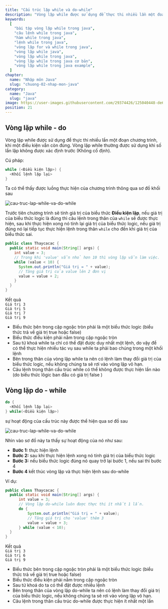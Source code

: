 ```yaml
---
title: "Cấu trúc lặp while và do-while"
description: "Vòng lặp while được sử dụng để thực thi nhiều lần một đoạn chương trình, khi một điều kiện vẫn còn đúng. Vòng lặp while thường được sử dụng khi số lần lặp không được xác định trước"
keywords:
  [
    "bài tập vòng lặp while trong java",
    "câu lệnh while trong java",
    "hàm while trong java",
    "lệnh while trong java",
    "vòng lặp for và while trong java",
    "vòng lặp while java",
    "vòng lặp while trong java",
    "vòng lặp while trong java cơ bản",
    "vòng lặp while trong java example",
  ]
chapter:
  name: "Nhập môn Java"
  slug: "chuong-02-nhap-mon-java"
category:
  name: "Java"
  slug: "java"
image: https://user-images.githubusercontent.com/29374426/125040448-de6e1b80-e0c1-11eb-935f-2d0b21cab63f.png
position: 21
---
```


## Vòng lặp while - do

Vòng lặp while được sử dụng để thực thi nhiều lần một đoạn chương trình, khi một điều kiện vẫn còn đúng. Vòng lặp while thường được sử dụng khi số lần lặp không được xác định trước (Không cố định).

Cú pháp:

```java
while (<Điều kiện lặp>) {
  <Khối lệnh lặp lại>
}
```

Ta có thể thấy được luồng thực hiện của chương trình thông qua sơ đồ khối sau

![cau-truc-lap-while-va-do-while](https://user-images.githubusercontent.com/29374426/125040448-de6e1b80-e0c1-11eb-935f-2d0b21cab63f.png)

Trước tiên chương trình sẽ tính giá trị của biểu thức **Điều kiện lặp**, nếu giá trị của biểu thức logic là đúng thì câu lệnh trong thân của `while` sẽ được thực hiện, sau khi thực hiện xong nó tính lại giá trị của biểu thức logic, nếu giá trị đúng nó lại tiếp tục thực hiện lệnh trong thân `while` cho đến khi giá trị của biểu thức sai.

<div class="example"></div>

```java
public class Thaycacac {
  public static void main(String[] args) {
    int value = 3;
    // Trong khi 'value' vẫn nhỏ hơn 10 thì vòng lặp vẫn làm việc.
    while (value < 10) {
      System.out.println("Giá trị = " + value);
      // Tăng giá trị của value lên 2 đơn vị
      value = value + 2;
    }
  }
}
```

<div class="window">
  <div class="window-header">
    <div class="action-buttons"></div>
    <span class="title-popup">Kết quả</span>
  </div>
  <div class="window-body">
    <code>Giá trị 3</code><br/>
    <code>Giá trị 5</code><br/>
    <code>Giá trị 7</code><br/>
    <code>Giá trị 9</code>
  </div>
</div>

<div class="note">
  <ul>
    <li>Biểu thức bên trong cặp ngoặc tròn phải là một biểu thức logic (biểu thức trả về giá trị true hoặc false)</li>
    <li>Biểu thức điều kiện phải nằm trong cặp ngoặc tròn</li>
    <li>Sau từ khoá while ta chỉ có thể đặt được duy nhất một lệnh, do vậy để có thể thực hiện nhiều tác vụ sau while ta phải bao chúng trong một khối lệnh</li>
    <li>Bên trong thân của vòng lặp while ta nên có lệnh làm thay đổi giá trị của biểu thức logic, nếu không chúng ta sẽ rơi vào vòng lặp vô hạn.</li>
    <li>Câu lệnh trong thân cấu trúc while có thể không được thực hiện lần nào (do biểu thức lôgic ban đầu có giá trị false )</li>
  </ul>
</div>

## Vòng lặp do - while

```java
do {
  <Khối lệnh lặp lại>
} while(<Điều kiện lặp>)
```

sự hoạt động của cấu trúc này được thể hiện qua sơ đồ sau

![cau-truc-lap-while-va-do-while](https://user-images.githubusercontent.com/29374426/125040504-f04fbe80-e0c1-11eb-82cd-dc68da15782e.png)

Nhìn vào sơ đồ này ta thấy sự hoạt động của nó như sau:

- **Bước 1:** thực hiện lệnh
- **Bước 2:** sau khi thực hiện lệnh xong nó tính giá trị của biểu thức logic
- **Bước 3:** nếu biểu thức logic đúng nó quay trở lại bước 1, nếu sai thì bước 4
- **Bước 4** kết thúc vòng lặp và thực hiện lệnh sau do-while

Ví dụ:

```java
public class Thaycacac {
  public static void main(String[] args) {
      int value = 3;
      // Vòng lặp do-while luôn được thực thi ít nhất 1 lần.
      do {
          System.out.println("Giá trị = " + value);
          // Tăng giá trị cho 'value' thêm 3
          value = value + 3;
      } while (value < 10);
  }
}
```

<div class="window">
  <div class="window-header">
    <div class="action-buttons"></div>
    <span class="title-popup">Kết quả</span>
  </div>
  <div class="window-body">
    <code>Giá trị 3</code><br/>
    <code>Giá trị 6</code><br/>
    <code>Giá trị 9</code>
  </div>
</div>

<div class="note">
  <ul>
    <li>Biểu thức bên trong cặp ngoặc tròn phải là một biểu thức logic (biểu thức trả về giá trị true hoặc false)</li>
    <li>Biểu thức điều kiện phải nằm trong cặp ngoặc tròn</li>
    <li>Sau từ khoá do ta có thể đặt được nhiều lệnh</li>
    <li>Bên trong thân của vòng lặp do-while ta nên có lệnh làm thay đổi giá trị của biểu thức logic, nếu không chúng ta sẽ rơi vào vòng lặp vô hạn.</li>
    <li>Câu lệnh trong thân cấu trúc do-while được thực hiện ít nhất một lần</li>
  </ul>
</div>
